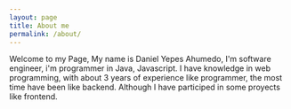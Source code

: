 ```yaml
---
layout: page
title: About me
permalink: /about/
---
```


Welcome to my Page, My name is Daniel Yepes Ahumedo, I'm software engineer, i'm programmer in Java, Javascript. 
I have knowledge in web programming, with about 3 years of experience like programmer, the most time have been like backend.
Although I have participed in some proyects like frontend. 


